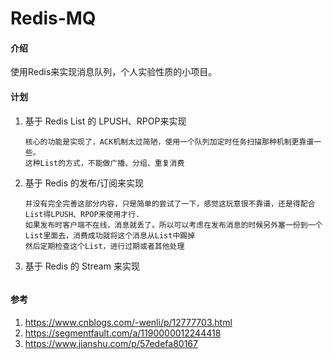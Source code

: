 # Redis-MQ

#### 介绍

使用Redis来实现消息队列，个人实验性质的小项目。

#### 计划

1.  基于 Redis List 的 LPUSH、RPOP来实现
    ```
    核心的功能是实现了，ACK机制太过简陋，使用一个队列加定时任务扫描那种机制更靠谱一些。
    这种List的方式，不能做广播、分组、重复消费
    ```
2.  基于 Redis 的发布/订阅来实现 
    ```
    并没有完全完善这部分内容，只是简单的尝试了一下，感觉这玩意很不靠谱，还是得配合List得LPUSH、RPOP来使用才行.
    如果发布时客户端不在线，消息就丢了。所以可以考虑在发布消息的时候另外塞一份到一个List里面去，消费成功就将这个消息从List中踢掉
    然后定期检查这个List，进行过期或者其他处理
    ```
3.  基于 Redis 的 Stream 来实现
    ```
    
    ```

#### 参考
1.  https://www.cnblogs.com/-wenli/p/12777703.html
2.  https://segmentfault.com/a/1190000012244418
3.  https://www.jianshu.com/p/57edefa80167